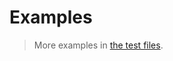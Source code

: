 # Examples

> More examples in [the test files](https://github.com/make-github-pseudonymous-again/js-fft-integer/tree/master/test/src).
